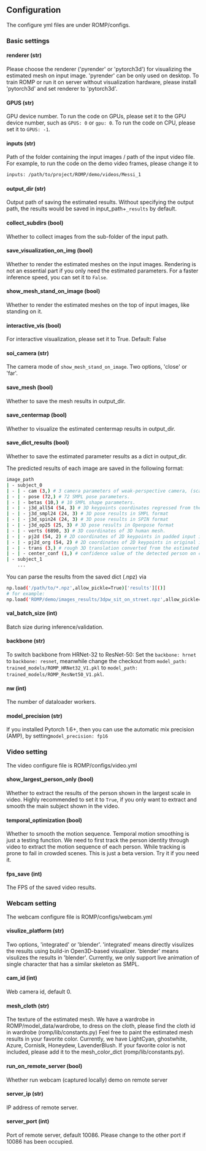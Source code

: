 ## Configuration

The configure yml files are under ROMP/configs.

### Basic settings

#### renderer (str)
Please choose the renderer ('pyrender' or 'pytorch3d') for visualizing the estimated mesh on input image. 'pyrender' can be only used on desktop. To train ROMP or run it on server without visualization hardware, please install 'pytorch3d' and set renderer to 'pytorch3d'.

#### GPUS (str)
GPU device number. 
To run the code on GPUs, please set it to the GPU device number, such as `GPUS: 0` or `gpu: 0`.  To run the code on CPU, please set it to `GPUS: -1`.

#### inputs (str)
Path of the folder containing the input images / path of the input video file. 
For example, to run the code on the demo video frames, please change it to 
```bash
inputs: /path/to/project/ROMP/demo/videos/Messi_1
```

#### output_dir (str)
Output path of saving the estimated results. 
Without specifying the output path, the results would be saved in input_path+`_results` by default.

#### collect_subdirs (bool)
Whether to collect images from the sub-folder of the input path.   

#### save_visualization_on_img (bool)
Whether to render the estimated meshes on the input images. Rendering is not an essential part if you only need the estimated parameters. For a faster inference speed, you can set it to `False`.

#### show_mesh_stand_on_image (bool)
Whether to render the estimated meshes on the top of input images, like standing on it. 

#### interactive_vis (bool)
For interactive visualization, please set it to True. Default: False

#### soi_camera (str)
The camera mode of `show_mesh_stand_on_image`. Two options, 'close' or 'far'.  

#### save_mesh (bool)
Whether to save the mesh results in output_dir.

#### save_centermap (bool)
Whether to visualize the estimated centermap results in output_dir.  

#### save_dict_results  (bool)
Whether to save the estimated parameter results as a dict in output_dir.  

The predicted results of each image are saved in the following format:
```bash
image_path
| - subject_0
| - | - cam (3,) # 3 camera parameters of weak-perspective camera, (scale, tranlation_x, tranlation_y)
| - | - pose (72,) # 72 SMPL pose parameters.
| - | - betas (10,) # 10 SMPL shape parameters.
| - | - j3d_all54 (54, 3) # 3D keypoints coordinates regressed from the estimated body mesh.
| - | - j3d_smpl24 (24, 3) # 3D pose results in SMPL format
| - | - j3d_spin24 (24, 3) # 3D pose results in SPIN format
| - | - j3d_op25 (25, 3) # 3D pose results in Openpose format
| - | - verts (6890, 3) # 3D coordinates of 3D human mesh.
| - | - pj2d (54, 2) # 2D coordinates of 2D keypoints in padded input image.
| - | - pj2d_org (54, 2) # 2D coordinates of 2D keypoints in original input image.
| - | - trans (3,) # rough 3D translation converted from the estimated camera parameters.
| - | - center_conf (1,) # confidence value of the detected person on centermap.
| - subject_1
	...
```
You can parse the results from the saved dict (.npz) via
```bash
np.load('/path/to/*.npz',allow_pickle=True)['results'][()]
# for example:
np.load('ROMP/demo/images_results/3dpw_sit_on_street.npz',allow_pickle=True)['results'][()]
```

#### val_batch_size (int)
Batch size during inference/validation.

#### backbone (str)
To switch backbone from HRNet-32 to ResNet-50:
Set the `backbone: hrnet` to `backbone: resnet`, meanwhile change the checkout from `model_path: trained_models/ROMP_HRNet32_V1.pkl` to `model_path: trained_models/ROMP_ResNet50_V1.pkl`.

#### nw (int)
The number of dataloader workers. 

#### model_precision (str)
If you installed Pytorch 1.6+, then you can use the automatic mix precision (AMP), by setting`model_precision: fp16`


### Video setting

The video configure file is ROMP/configs/video.yml

#### show_largest_person_only (bool)
Whether to extract the results of the person shown in the largest scale in video.
Highly recommended to set it to `True`, if you only want to extract and smooth the main subject shown in the video. 

#### temporal_optimization (bool)
Whether to smooth the motion sequence.
Temporal motion smoothing is just a testing function. We need to first track the person identity through video to extract the motion sequence of each person. While tracking is prone to fail in crowded scenes. This is just a beta version. Try it if you need it.

#### fps_save (int)
The FPS of the saved video results. 


### Webcam setting

The webcam configure file is ROMP/configs/webcam.yml

#### visulize_platform (str)
Two options, 'integrated' or 'blender'. 
'integrated' means directly visulizes the results using build-in Open3D-based visualizer. 
'blender' means visulizes the results in 'blender'. Currently, we only support live animation of single character that has a similar skeleton as SMPL.

#### cam_id (int)
Web camera id, default 0. 

#### mesh_cloth (str)
The texture of the estimated mesh. 
We have a wardrobe in ROMP/model_data/wardrobe, to dress on the cloth, please find the cloth id in wardrobe (romp/lib/constants.py)
Feel free to paint the estimated mesh results in your favorite color.
Currently, we have LightCyan, ghostwhite, Azure, Cornislk, Honeydew, LavenderBlush. 
If your favorite color is not included, please add it to the mesh_color_dict (romp/lib/constants.py).

#### run_on_remote_server (bool)
Whether run webcam (captured locally) demo on remote server 

#### server_ip (str)
IP address of remote server.

#### server_port (int)
Port of remote server, default 10086.
Please change to the other port if 10086 has been occupied.
